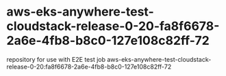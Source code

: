 # aws-eks-anywhere-test-cloudstack-release-0-20-fa8f6678-2a6e-4fb8-b8c0-127e108c82ff-72
repository for use with E2E test job aws-eks-anywhere-test-cloudstack-release-0-20:fa8f6678-2a6e-4fb8-b8c0-127e108c82ff-72

